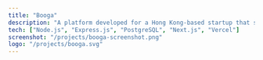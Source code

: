 ```yaml
---
title: "Booga"
description: "A platform developed for a Hong Kong-based startup that secured funding from the CCMF Cyberport program. The platform provides users with an in-depth comparison of various telecommunication services in Hong Kong."
tech: ["Node.js", "Express.js", "PostgreSQL", "Next.js", "Vercel"]
screenshot: "/projects/booga-screenshot.png"
logo: "/projects/booga.svg"
---
```

